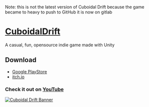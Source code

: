 Note: this is not the latest version of Cuboidal Drift because the game became to heavy to push to GitHub it is now on gitlab

# [CuboidalDrift](https://play.google.com/store/apps/details?id=com.VirejDasani.CuboidalDrift)
A casual, fun, opensource indie game made with Unity

## Download
- [Google PlayStore](https://play.google.com/store/apps/details?id=com.VirejDasani.CuboidalDrift)
- [itch.io](https://virejdasani.itch.io/cuboidaldrift)

### Check it out on [YouTube](https://youtu.be/0_qvrFxAGY4)

[![Cuboidal Drift Banner](https://raw.githubusercontent.com/virejdasani/CuboidalDrift/master/StoreAssets/banner.png)](https://play.google.com/store/apps/details?id=com.VirejDasani.CuboidalDrift)
